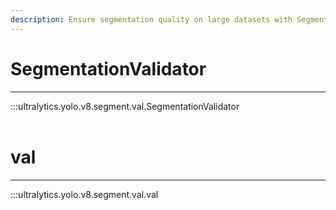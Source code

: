 ```yaml
---
description: Ensure segmentation quality on large datasets with SegmentationValidator. Review and visualize results with ease. Learn more at Ultralytics Docs.
---
```


# SegmentationValidator
---
:::ultralytics.yolo.v8.segment.val.SegmentationValidator
<br><br>

# val
---
:::ultralytics.yolo.v8.segment.val.val
<br><br>